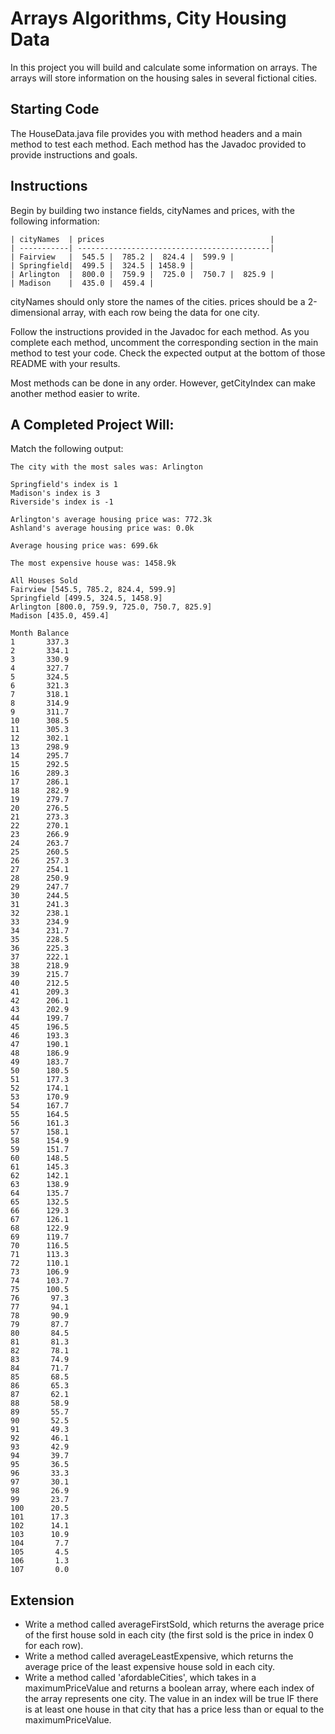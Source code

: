 # Arrays Algorithms, City Housing Data

In this project you will build and calculate some information on arrays. The arrays will store information on the housing sales in several fictional cities.

## Starting Code

The HouseData.java file provides you with method headers and a main method to test each method. Each method has the Javadoc provided to provide instructions and goals.

## Instructions

Begin by building two instance fields, cityNames and prices, with the following information:

```
| cityNames  | prices                                     |
| -----------| -------------------------------------------|
| Fairview   |  545.5 |  785.2 |  824.4 |  599.9 |
| Springfield|  499.5 |  324.5 | 1458.9 |
| Arlington  |  800.0 |  759.9 |  725.0 |  750.7 |  825.9 |
| Madison    |  435.0 |  459.4 |
```
cityNames should only store the names of the cities.
prices should be a 2-dimensional array, with each row being the data for one city.

Follow the instructions provided in the Javadoc for each method. As you complete each method, uncomment the corresponding section in the main method to test your code. Check the expected output at the bottom of those README with your results.

Most methods can be done in any order. However, getCityIndex can make another method easier to write.

## A Completed Project Will:

Match the following output:
```
The city with the most sales was: Arlington

Springfield's index is 1
Madison's index is 3
Riverside's index is -1

Arlington's average housing price was: 772.3k
Ashland's average housing price was: 0.0k

Average housing price was: 699.6k

The most expensive house was: 1458.9k

All Houses Sold
Fairview [545.5, 785.2, 824.4, 599.9]
Springfield [499.5, 324.5, 1458.9]
Arlington [800.0, 759.9, 725.0, 750.7, 825.9]
Madison [435.0, 459.4]

Month Balance
1       337.3
2       334.1
3       330.9
4       327.7
5       324.5
6       321.3
7       318.1
8       314.9
9       311.7
10      308.5
11      305.3
12      302.1
13      298.9
14      295.7
15      292.5
16      289.3
17      286.1
18      282.9
19      279.7
20      276.5
21      273.3
22      270.1
23      266.9
24      263.7
25      260.5
26      257.3
27      254.1
28      250.9
29      247.7
30      244.5
31      241.3
32      238.1
33      234.9
34      231.7
35      228.5
36      225.3
37      222.1
38      218.9
39      215.7
40      212.5
41      209.3
42      206.1
43      202.9
44      199.7
45      196.5
46      193.3
47      190.1
48      186.9
49      183.7
50      180.5
51      177.3
52      174.1
53      170.9
54      167.7
55      164.5
56      161.3
57      158.1
58      154.9
59      151.7
60      148.5
61      145.3
62      142.1
63      138.9
64      135.7
65      132.5
66      129.3
67      126.1
68      122.9
69      119.7
70      116.5
71      113.3
72      110.1
73      106.9
74      103.7
75      100.5
76       97.3
77       94.1
78       90.9
79       87.7
80       84.5
81       81.3
82       78.1
83       74.9
84       71.7
85       68.5
86       65.3
87       62.1
88       58.9
89       55.7
90       52.5
91       49.3
92       46.1
93       42.9
94       39.7
95       36.5
96       33.3
97       30.1
98       26.9
99       23.7
100      20.5
101      17.3
102      14.1
103      10.9
104       7.7
105       4.5
106       1.3
107       0.0
```

## Extension

* Write a method called averageFirstSold, which returns the average price of the first house sold in each city (the first sold is the price in index 0 for each row).
* Write a method called averageLeastExpensive, which returns the average price of the least expensive house sold in each city.
* Write a method called 'afordableCities', which takes in a maximumPriceValue and returns a boolean array, where each index of the array represents one city. The value in an index will be true IF there is at least one house in that city that has a price less than or equal to the maximumPriceValue.